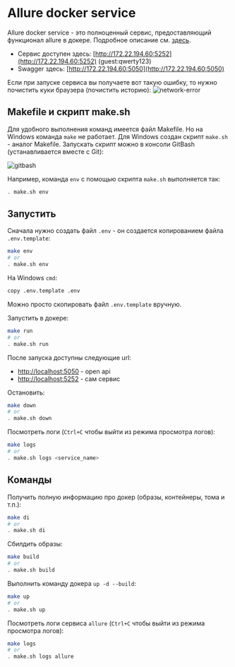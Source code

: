 # Allure docker service
Allure docker service - это полноценный сервис, предоставляющий функционал allure в докере. Подробное описание см. [здесь](https://github.com/fescobar/allure-docker-service).

* Сервис доступен здесь: [http://172.22.194.60:5252](http://172.22.194.60:5252) (guest:qwerty123)
* Swagger здесь: [http://172.22.194.60:5050](http://172.22.194.60:5050)

Если при запуске сервиса вы получаете вот такую ошибку, то нужно почистить куки браузера (почистить историю):
![network-error](docs/network-error.png)

## Makefile и скрипт make.sh
Для удобного выполнения команд имеется файл Makefile. Но на Windows команда `make` не работает. Для Windows создан скрипт `make.sh` - аналог Makefile. Запускать скрипт можно в консоли GitBash (устанавливается вместе с Git):

![gitbash](docs/gitbash.png)

Например, команда `env` с помощью скрипта `make.sh` выполняется так:
```bash
. make.sh env
```

## Запустить
Сначала нужно создать файл `.env` - он создается копированием файла `.env.template`:
```bash
make env
# or
. make.sh env
```

На Windows `cmd`:
```bash
copy .env.template .env
```

Можно просто скопировать файл `.env.template` вручную.

Запустить в докере:
```bash
make run
# or
. make.sh run
```

После запуска доступны следующие url:
* [http://localhost:5050](http://localhost:5050) - open api
* [http://localhost:5252](http://localhost:5252) - сам сервис

Остановить:
```bash
make down
# or
. make.sh down
```

Посмотреть логи (`Ctrl+C` чтобы выйти из режима просмотра логов):
```bash
make logs
# or
. make.sh logs <service_name>
```


## Команды

Получить полную информацию про докер (образы, контейнеры, тома и т.п.):
```bash
make di
# or
. make.sh di
```

Сбилдить образы:
```bash
make build
# or
. make.sh build
```

Выполнить команду докера `up -d --build`:
```bash
make up
# or
. make.sh up
```

Посмотреть логи сервиса `allure` (`Ctrl+C` чтобы выйти из режима просмотра логов):
```bash
make logs
# or
. make.sh logs allure
```
